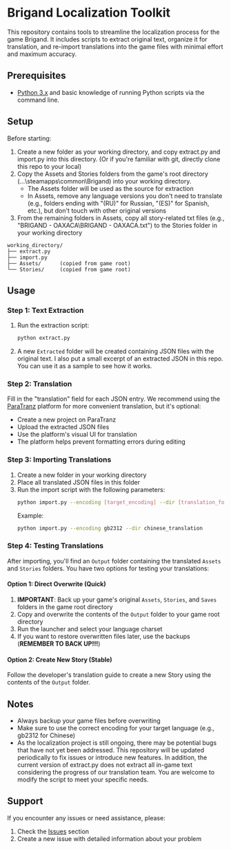 # Brigand Localization Toolkit

This repository contains tools to streamline the localization process for the game Brigand. It includes scripts to extract original text, organize it for translation, and re-import translations into the game files with minimal effort and maximum accuracy.

## Prerequisites

- [Python 3.x](https://www.python.org/) and basic knowledge of running Python scripts via the command line.

## Setup

Before starting:
1. Create a new folder as your working directory, and copy extract.py and import.py into this directory. (Or if you're familiar with git, directly clone this repo to your local)
2. Copy the Assets and Stories folders from the game's root directory (...\steamapps\common\Brigand) into your working directory.
   - The Assets folder will be used as the source for extraction
   - In Assets, remove any language versions you don't need to translate (e.g., folders ending with "(RU)" for Russian, "(ES)" for Spanish, etc.), but don't touch with other original versions
3. From the remaining folders in Assets, copy all story-related txt files (e.g., "BRIGAND - OAXACA\BRIGAND - OAXACA.txt") to the Stories folder in your working directory

```
working_directory/
├── extract.py
├── import.py
├── Assets/      (copied from game root)
└── Stories/     (copied from game root)
```

## Usage

### Step 1: Text Extraction

1. Run the extraction script:
   ```bash
   python extract.py
   ```
2. A new `Extracted` folder will be created containing JSON files with the original text. I also put a small excerpt of an extracted JSON in this repo. You can use it as a sample to see how it works.

### Step 2: Translation

Fill in the "translation" field for each JSON entry. We recommend using the [ParaTranz](https://paratranz.cn/projects) platform for more convenient translation, but it's optional:
   - Create a new project on ParaTranz
   - Upload the extracted JSON files
   - Use the platform's visual UI for translation
   - The platform helps prevent formatting errors during editing

### Step 3: Importing Translations

1. Create a new folder in your working directory
2. Place all translated JSON files in this folder
3. Run the import script with the following parameters:
   ```bash
   python import.py --encoding [target_encoding] --dir [translation_folder]
   ```
   Example:
   ```bash
   python import.py --encoding gb2312 --dir chinese_translation
   ```

### Step 4: Testing Translations

After importing, you'll find an `Output` folder containing the translated `Assets` and `Stories` folders. You have two options for testing your translations:

#### Option 1: Direct Overwrite (Quick)
1. **IMPORTANT**: Back up your game's original `Assets`, `Stories`, and `Saves` folders in the game root directory
2. Copy and overwrite the contents of the `Output` folder to your game root directory
3. Run the launcher and select your language charset
4. If you want to restore overwritten files later, use the backups (**REMEMBER TO BACK UP!!!**)

#### Option 2: Create New Story (Stable)
Follow the developer's translation guide to create a new Story using the contents of the `Output` folder.

## Notes

- Always backup your game files before overwriting
- Make sure to use the correct encoding for your target language (e.g., gb2312 for Chinese)
- As the localization project is still ongoing, there may be potential bugs that have not yet been addressed. This repository will be updated periodically to fix issues or introduce new features. In addition, the current version of extract.py does not extract all in-game text considering the progress of our translation team. You are welcome to modify the script to meet your specific needs.

## Support

If you encounter any issues or need assistance, please:
1. Check the [Issues](../../issues) section
2. Create a new issue with detailed information about your problem